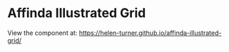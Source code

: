 # Affinda Illustrated Grid

View the component at: https://helen-turner.github.io/affinda-illustrated-grid/
